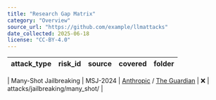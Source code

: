 ```yaml
---
title: "Research Gap Matrix"
category: "Overview"
source_url: "https://github.com/example/llmattacks"
date_collected: 2025-06-18
license: "CC-BY-4.0"
---
```


| attack_type | risk_id | source | covered | folder |
|-------------|---------|--------|---------|--------|

| Many-Shot Jailbreaking | MSJ-2024 | [Anthropic](https://www.anthropic.com/research/many-shot-jailbreaking) / [The Guardian](https://www.theguardian.com/technology/2024/apr/03/many-shot-jailbreaking-ai-artificial-intelligence-safety-features-bypass) | ❌ | attacks/jailbreaking/many_shot/ |
